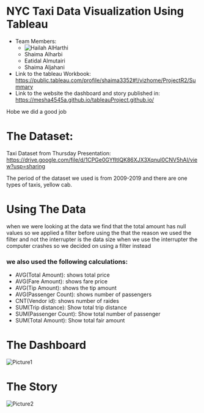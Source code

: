 # NYC Taxi Data Visualization Using Tableau 
 * Team Members:
    * ![Hailah AlHarthi](https://github.com/helah20)
    * Shaima Alharbi
    * Eatidal Almutairi
    * Shaima Aljahani
 * Link to the tableau Workbook:
    https://public.tableau.com/profile/shaima3352#!/vizhome/ProjectR2/Summary
 * Link to the website the dashboard and story published in:
  https://mesha4545a.github.io/tableauProject.github.io/
  
  
Hobe we did a good job 

# The Dataset:
Taxi Dataset from Thursday Presentation:
     https://drive.google.com/file/d/1CPGe0GYfItlQK86XJX3XqnuI0CNV5hAI/view?usp=sharing 

The period of the dataset we used is from 2009-2019 and there are one types of taxis, yellow cab. 

# Using The Data
when we were looking at the data we find that the total amount has null values so we applied a filter before using the that 
the reason we used the filter and not the interrupter is the data size 
when we use the interrupter the computer crashes so we decided on using a filter instead 

### we also used the following calculations:

* AVG(Total Amount): shows total price
* AVG(Fare Amount): shows fare price
* AVG(Tip Amount): shows the tip amount
* AVG(Passenger Count): shows number of passengers
* CNT(Vendor id): shows number of raides 
* SUM(Trip distance): Show total trip distance
* SUM(Passenger Count): Show total number of passenger
* SUM(Total Amount): Show total fair amount

# The Dashboard
![Picture1](https://user-images.githubusercontent.com/48656800/101201531-f3d91e00-3678-11eb-8d6f-cf70fd3a2119.png)



# The Story 
![Picture2](https://user-images.githubusercontent.com/48656800/101201909-7f52af00-3679-11eb-9b89-a6dc16094142.png)
